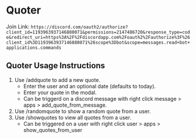 # Quoter

Join Link: `https://discord.com/oauth2/authorize?client_id=1193963937146880071&permissions=2147486720&response_type=code&redirect_uri=https%3A%2F%2Fdiscordapp.com%2Foauth2%2Fauthorize%3F%26client_id%3D1193963937146880071%26scope%3Dbot&scope=messages.read+bot+applications.commands`

## Quoter Usage Instructions

1. Use /addquote to add a new quote.
    - Enter the user and an optional date (defaults to today).
    - Enter your quote in the modal.
    - Can be triggerd on a discord message with right click message > apps > add_quote_from_message.
2. Use /randomquote to show a random quote from a user.
3. Use /showquotes to view all quotes from a user.
    - Can be triggered on a user with right click user > apps > show_quotes_from_user
